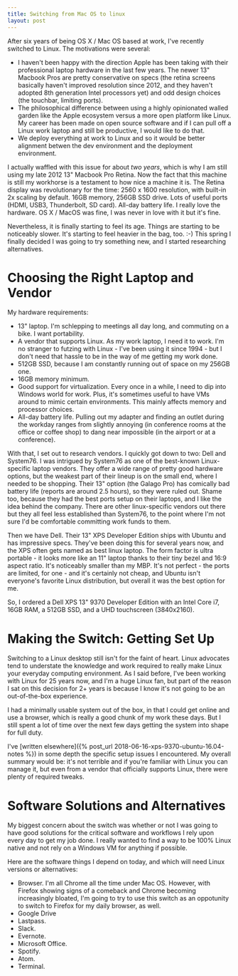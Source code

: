 ```yaml
---
title: Switching from Mac OS to linux
layout: post
---
```


After six years of being OS X / Mac OS based at work, I've recently switched to Linux. The motivations were several:

* I haven't been happy with the direction Apple has been taking with their professional laptop hardware in the last few years. The newer 13" Macbook Pros are pretty conservative on specs (the retina screens basically haven't improved resolution since 2012, and they haven't adopted 8th generation Intel processors yet) and odd design choices (the touchbar, limiting ports).
* The philosophical difference between using a highly opinionated walled garden like the Apple ecosystem versus a more open platform like Linux. My career has been made on open source software and if I can pull off a Linux work laptop and still be productive, I would like to do that.
* We deploy everything at work to Linux and so it would be better alignment betwen the dev environment and the deployment environment.

I actually waffled with this issue for about _two years_, which is why I am still using my late 2012 13" Macbook Pro Retina. Now the fact that this machine is still my workhorse is a testament to how nice a machine it is. The Retina display was revolutionary for the time: 2560 x 1600 resolution, with built-in 2x scaling by default. 16GB memory, 256GB SSD drive. Lots of useful ports (HDMI, USB3, Thunderbolt, SD card). All-day battery life. I really love the hardware. OS X / MacOS was fine, I was never in love with it but it's fine.

Nevertheless, it is finally starting to feel its age. Things are starting to be noticeably slower. It's starting to feel heavier in the bag, too. :-) This spring I finally decided I was going to try something new, and I started researching alternatives.

# Choosing the Right Laptop and Vendor

My hardware requirements:

* 13" laptop. I'm schlepping to meetings all day long, and commuting on a bike. I want portability.
* A vendor that supports Linux. As my work laptop, I need it to work. I'm no stranger to futzing with Linux - I've been using it since 1994 - but I don't need that hassle to be in the way of me getting my work done.
* 512GB SSD, because I am constantly running out of space on my 256GB one.
* 16GB memory minimum.
* Good support for virtualization. Every once in a while, I need to dip into Windows world for work. Plus, it's sometimes useful to have VMs around to mimic certain environments. This mainly affects memory and processor choices.
* All-day battery life. Pulling out my adapter and finding an outlet during the workday ranges from slightly annoying (in conference rooms at the office or coffee shop) to dang near impossible (in the airport or at a conference).

With that, I set out to research vendors. I quickly got down to two: Dell and System76. I was intrigued by System76 as one of the best-known Linux-specific laptop vendors. They offer a wide range of pretty good hardware options, but the weakest part of their lineup is on the small end, where I needed to be shopping. Their 13" option (the Galago Pro) has comically bad battery life (reports are around 2.5 hours), so they were ruled out. Shame too, because they had the best ports setup on their laptops, and I like the idea behind the company. There are other linux-specific vendors out there but they all feel less established than System76, to the point where I'm not sure I'd be comfortable committing work funds to them.

Then we have Dell. Their 13" XPS Developer Edition ships with Ubuntu and has impressive specs. They've been doing this for several years now, and the XPS often gets named as best linux laptop. The form factor is ultra portable - it looks more like an 11" laptop thanks to their tiny bezel and 16:9 aspect ratio. It's noticeably smaller than my MBP. It's not perfect - the ports are limited, for one - and it's certainly not cheap, and Ubuntu isn't everyone's favorite Linux distribution, but overall it was the best option for me.

So, I ordered a Dell XPS 13" 9370 Developer Edition with an Intel Core i7, 16GB RAM, a 512GB SSD, and a UHD touchscreen (3840x2160).

# Making the Switch: Getting Set Up

Switching to a Linux desktop still isn't for the faint of heart. Linux advocates tend to understate the knowledge and work required to really make Linux your everyday computing environment. As I said before, I've been working with Linux for 25 years now, and I'm a huge Linux fan, but part of the reason I sat on this decision for 2+ years is because I know it's not going to be an out-of-the-box experience.

I had a minimally usable system out of the box, in that I could get online and use a browser, which is really a good chunk of my work these days. But I still spent a lot of time over the next few days getting the system into shape for full duty.

I've [written elsewhere]({% post_url 2018-06-16-xps-9370-ubuntu-16.04-notes %}) in some depth the specific setup issues I encountered. My overall summary would be: it's not terrible and if you're familiar with Linux you can manage it, but even from a vendor that officially supports Linux, there were plenty of required tweaks.

# Software Solutions and Alternatives

My biggest concern about the switch was whether or not I was going to have good solutions for the critical software and workflows I rely upon every day to get my job done. I really wanted to find a way to be 100% Linux native and not rely on a Windows VM for anything if possible.

Here are the software things I depend on today, and which will need Linux versions or alternatives:
* Browser. I'm all Chrome all the time under Mac OS. However, with Firefox showing signs of a comeback and Chrome becoming increasingly bloated, I'm going to try to use this switch as an oppotunity to switch to Firefox for my daily browser, as well.
* Google Drive
* Lastpass.
* Slack.
* Evernote.
* Microsoft Office.
* Spotify.
* Atom.
* Terminal.
